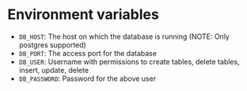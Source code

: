 # Environment variables

* `DB_HOST`: The host on which the database is running (NOTE: Only postgres supported)
* `DB_PORT`: The access port for the database
* `DB_USER`: Username with permissions to create tables, delete tables, insert, update,
    delete
* `DB_PASSWORD`: Password for the above user
